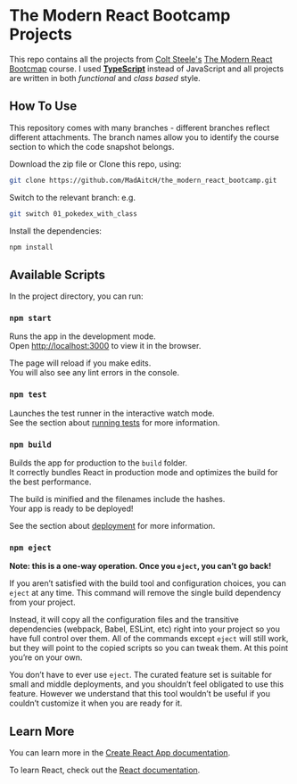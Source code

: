 # The Modern React Bootcamp Projects

This repo contains all the projects from [Colt Steele's](https://github.com/Colt) [The Modern React Bootcmap](https://www.udemy.com/course/modern-react-bootcamp/) course. I used **[TypeScript](https://www.typescriptlang.org/)** instead of JavaScript and all projects are written in both _functional_ and _class based_ style.

## How To Use

This repository comes with many branches - different branches reflect different attachments. The branch names allow you to identify the course section to which the code snapshot belongs.

Download the zip file or Clone this repo, using:

```bash
git clone https://github.com/MadAitcH/the_modern_react_bootcamp.git
```

Switch to the relevant branch:
e.g.
```bash
git switch 01_pokedex_with_class
```

Install the dependencies:

```bash
npm install
```


## Available Scripts

In the project directory, you can run:

### `npm start`

Runs the app in the development mode.\
Open [http://localhost:3000](http://localhost:3000) to view it in the browser.

The page will reload if you make edits.\
You will also see any lint errors in the console.

### `npm test`

Launches the test runner in the interactive watch mode.\
See the section about [running tests](https://facebook.github.io/create-react-app/docs/running-tests) for more information.

### `npm build`

Builds the app for production to the `build` folder.\
It correctly bundles React in production mode and optimizes the build for the best performance.

The build is minified and the filenames include the hashes.\
Your app is ready to be deployed!

See the section about [deployment](https://facebook.github.io/create-react-app/docs/deployment) for more information.

### `npm eject`

**Note: this is a one-way operation. Once you `eject`, you can’t go back!**

If you aren’t satisfied with the build tool and configuration choices, you can `eject` at any time. This command will remove the single build dependency from your project.

Instead, it will copy all the configuration files and the transitive dependencies (webpack, Babel, ESLint, etc) right into your project so you have full control over them. All of the commands except `eject` will still work, but they will point to the copied scripts so you can tweak them. At this point you’re on your own.

You don’t have to ever use `eject`. The curated feature set is suitable for small and middle deployments, and you shouldn’t feel obligated to use this feature. However we understand that this tool wouldn’t be useful if you couldn’t customize it when you are ready for it.

## Learn More

You can learn more in the [Create React App documentation](https://facebook.github.io/create-react-app/docs/getting-started).

To learn React, check out the [React documentation](https://reactjs.org/).
